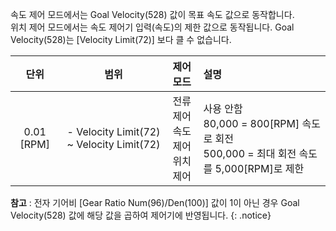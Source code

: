 속도 제어 모드에서는 Goal Velocity(528) 값이 목표 속도 값으로 동작합니다.  
위치 제어 모드에서는 속도 제어기 입력(속도)의 제한 값으로 동작됩니다. Goal Velocity(528)는 [Velocity Limit(72)] 보다 클 수 없습니다. 

| 단위        | 범위                                           |  제어  모드                              |               설명                  |
|:-----------:|:---------------------------------------------:| :----------------------------------------|:-------------------------------------|
| 0.01 [RPM] | - Velocity Limit(72) ~ Velocity Limit(72)       |  전류 제어<br />속도 제어<br />위치 제어  |  사용 안함<br />80,000 = 800[RPM] 속도로 회전<br />500,000 = 최대 회전 속도를 5,000[RPM]로 제한 |

**참고** : 전자 기어비 [Gear Ratio Num(96)/Den(100)] 값이 1이 아닌 경우 Goal Velocity(528) 값에 해당 값을 곱하여 제어기에 반영됩니다.
{: .notice}

